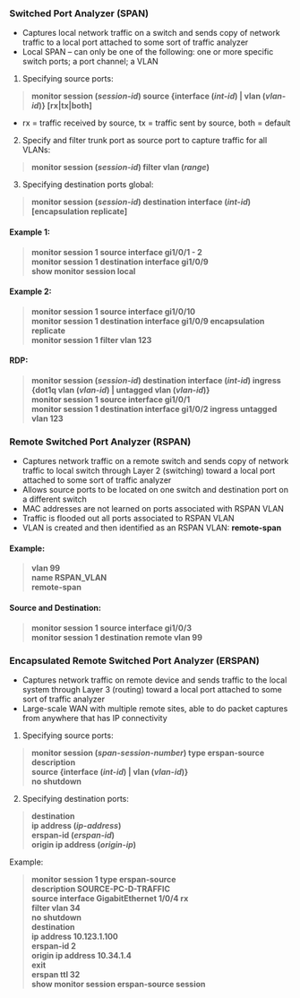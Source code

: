 ### Switched Port Analyzer (SPAN)  
* Captures local network traffic on a switch and sends copy of network traffic to a local port attached to some sort of traffic analyzer  
* Local SPAN – can only be one of the following: one or more specific switch ports; a port channel; a VLAN  
1. Specifying source ports:  
> **monitor session (*session-id*) source {interface (*int-id*) | vlan (*vlan-id*)} [rx|tx|both]**  
* rx = traffic received by source, tx = traffic sent by source, both = default  
2. Specify and filter trunk port as source port to capture traffic for all VLANs:  
> **monitor session (*session-id*) filter vlan (*range*)**  
3. Specifying destination ports global:  
> **monitor session (*session-id*) destination interface (*int-id*) [encapsulation replicate]**  

#### Example 1:  
> **monitor session 1 source interface gi1/0/1 - 2**  
> **monitor session 1 destination interface gi1/0/9**  
> **show monitor session local**  

#### Example 2:  
> **monitor session 1 source interface gi1/0/10**  
> **monitor session 1 destination interface gi1/0/9 encapsulation replicate**  
> **monitor session 1 filter vlan 123**  

#### RDP:  
> **monitor session (*session-id*) destination interface (*int-id*) ingress {dot1q vlan (*vlan-id*) | untagged vlan (*vlan-id*)}**  
> **monitor session 1 source interface gi1/0/1**  
> **monitor session 1 destination interface gi1/0/2 ingress untagged vlan 123**  


### Remote Switched Port Analyzer (RSPAN)
* Captures network traffic on a remote switch and sends copy of network traffic to local switch through Layer 2 (switching) toward a local port attached to some sort of traffic analyzer  
* Allows source ports to be located on one switch and destination port on a different switch  
* MAC addresses are not learned on ports associated with RSPAN VLAN  
* Traffic is flooded out all ports associated to RSPAN VLAN  
* VLAN is created and then identified as an RSPAN VLAN: **remote-span**  

#### Example:  
> **vlan 99**  
> **name RSPAN_VLAN**  
> **remote-span**  
#### Source and Destination:  
> **monitor session 1 source interface gi1/0/3**  
> **monitor session 1 destination remote vlan 99**  

### Encapsulated Remote Switched Port Analyzer (ERSPAN)  
* Captures network traffic on remote device and sends traffic to the local system through Layer 3 (routing) toward a local port attached to some sort of traffic analyzer  
* Large-scale WAN with multiple remote sites, able to do packet captures from anywhere that has IP connectivity  
1. Specifying source ports:  
> **monitor session (*span-session-number*) type erspan-source**  
> **description**  
> **source {interface (*int-id*) | vlan (*vlan-id*)}**   
> **no shutdown**  
2. Specifying destination ports:  
> **destination**  
> **ip address (*ip-address*)**  
> **erspan-id (*erspan-id*)**  
> **origin ip address (*origin-ip*)**  

Example:  
> **monitor session 1 type erspan-source**  
> **description SOURCE-PC-D-TRAFFIC**  
> **source interface GigabitEthernet 1/0/4 rx**  
> **filter vlan 34**  
> **no shutdown**  
> **destination**  
> **ip address 10.123.1.100**  
> **erspan-id 2**  
> **origin ip address 10.34.1.4**  
> **exit**  
> **erspan ttl 32**  
> **show monitor session erspan-source session**  



